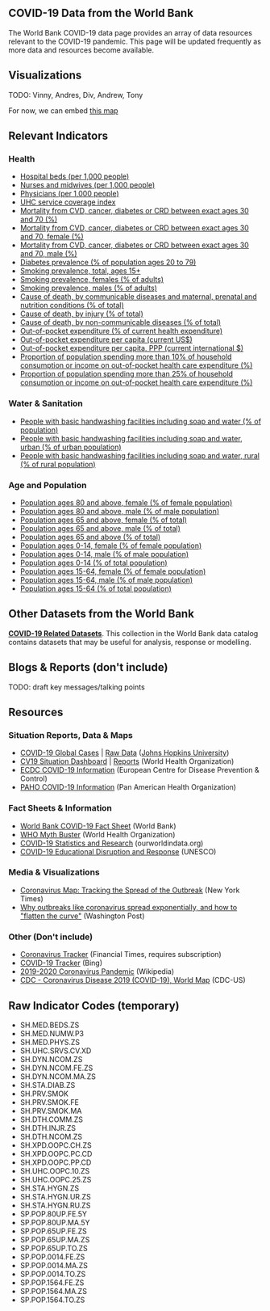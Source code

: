 
## COVID-19 Data from the World Bank ##

The World Bank COVID-19 data page provides an array of data resources relevant to the COVID-19 pandemic.
This page will be updated frequently as more data and resources become available.

## Visualizations ##

TODO: Vinny, Andres, Div, Andrew, Tony

For now, we can embed [this map](jhu-map.html)

## Relevant Indicators ##

### Health ###

* [Hospital beds (per 1,000 people)](https://data.worldbank.org/indicator/SH.MED.BEDS.ZS)
* [Nurses and midwives (per 1,000 people)](https://data.worldbank.org/indicator/SH.MED.NUMW.P3)
* [Physicians (per 1,000 people)](https://data.worldbank.org/indicator/SH.MED.PHYS.ZS)
* [UHC service coverage index](https://data.worldbank.org/indicator/SH.UHC.SRVS.CV.XD)
* [Mortality from CVD, cancer, diabetes or CRD between exact ages 30 and 70 (%)](https://data.worldbank.org/indicator/SH.DYN.NCOM.ZS)
* [Mortality from CVD, cancer, diabetes or CRD between exact ages 30 and 70, female (%)](https://data.worldbank.org/indicator/SH.DYN.NCOM.FE.ZS)
* [Mortality from CVD, cancer, diabetes or CRD between exact ages 30 and 70, male (%)](https://data.worldbank.org/indicator/SH.DYN.NCOM.MA.ZS)
* [Diabetes prevalence (% of population ages 20 to 79)](https://data.worldbank.org/indicator/SH.STA.DIAB.ZS)
* [Smoking prevalence, total, ages 15+](https://data.worldbank.org/indicator/SH.PRV.SMOK)
* [Smoking prevalence, females (% of adults)](https://data.worldbank.org/indicator/SH.PRV.SMOK.FE)
* [Smoking prevalence, males (% of adults)](https://data.worldbank.org/indicator/SH.PRV.SMOK.MA)
* [Cause of death, by communicable diseases and maternal, prenatal and nutrition conditions (% of total)](https://data.worldbank.org/indicator/SH.DTH.COMM.ZS)
* [Cause of death, by injury (% of total)](https://data.worldbank.org/indicator/SH.DTH.INJR.ZS)
* [Cause of death, by non-communicable diseases (% of total)](https://data.worldbank.org/indicator/SH.DTH.NCOM.ZS)
* [Out-of-pocket expenditure (% of current health expenditure)](https://data.worldbank.org/indicator/SH.XPD.OOPC.CH.ZS)
* [Out-of-pocket expenditure per capita (current US$)](https://data.worldbank.org/indicator/SH.XPD.OOPC.PC.CD)
* [Out-of-pocket expenditure per capita, PPP (current international $)](https://data.worldbank.org/indicator/SH.XPD.OOPC.PP.CD)
* [Proportion of population spending more than 10% of household consumption or income on out-of-pocket health care expenditure (%)](https://data.worldbank.org/indicator/SH.UHC.OOPC.10.ZS)
* [Proportion of population spending more than 25% of household consumption or income on out-of-pocket health care expenditure (%)](https://data.worldbank.org/indicator/SH.UHC.OOPC.25.ZS)

### Water & Sanitation ###

* [People with basic handwashing facilities including soap and water (% of population)](https://data.worldbank.org/indicator/SH.STA.HYGN.ZS)
* [People with basic handwashing facilities including soap and water, urban (% of urban population)](https://data.worldbank.org/indicator/SH.STA.HYGN.UR.ZS)
* [People with basic handwashing facilities including soap and water, rural (% of rural population)](https://data.worldbank.org/indicator/SH.STA.HYGN.RU.ZS)

### Age and Population ###

* [Population ages 80 and above, female (% of female population)](https://data.worldbank.org/indicator/SP.POP.80UP.FE.5Y)
* [Population ages 80 and above, male (% of male population)](https://data.worldbank.org/indicator/SP.POP.80UP.MA.5Y)
* [Population ages 65 and above, female (% of total)](https://data.worldbank.org/indicator/SP.POP.65UP.FE.ZS)
* [Population ages 65 and above, male (% of total)](https://data.worldbank.org/indicator/SP.POP.65UP.MA.ZS)
* [Population ages 65 and above (% of total)](https://data.worldbank.org/indicator/SP.POP.65UP.TO.ZS)
* [Population ages 0-14, female (% of female population)](https://data.worldbank.org/indicator/SP.POP.0014.FE.ZS)
* [Population ages 0-14, male (% of male population)](https://data.worldbank.org/indicator/SP.POP.0014.MA.ZS)
* [Population ages 0-14 (% of total population)](https://data.worldbank.org/indicator/SP.POP.0014.TO.ZS)
* [Population ages 15-64, female (% of female population)](https://data.worldbank.org/indicator/SP.POP.1564.FE.ZS)
* [Population ages 15-64, male (% of male population)](https://data.worldbank.org/indicator/SP.POP.1564.MA.ZS)
* [Population ages 15-64 (% of total population)](https://data.worldbank.org/indicator/SP.POP.1564.TO.ZS)

## Other Datasets from the World Bank ##

**[COVID-19 Related Datasets][ddh]**.
This collection in the World Bank data catalog contains datasets that may be useful for analysis, response or modelling.

## Blogs & Reports (don't include) ##

TODO: draft key messages/talking points

## Resources ##

### Situation Reports, Data & Maps ###

* [COVID-19 Global Cases][jhu1] | [Raw Data][jhu-raw] ([Johns Hopkins University][jhu2])
* [CV19 Situation Dashboard][who1] | [Reports][who2] (World Health Organization)
* [ECDC COVID-19 Information][ecdc1] (European Centre for Disease Prevention & Control)
* [PAHO COVID-19 Information][paho1] (Pan American Health Organization)

### Fact Sheets & Information ###

* [World Bank COVID-19 Fact Sheet][wb1] (World Bank)
* [WHO Myth Buster][who3] (World Health Organization)
* [COVID-19 Statistics and Research][owid1] (ourworldindata.org)
* [COVID-19 Educational Disruption and Response][unesco1] (UNESCO)

### Media & Visualizations ###

* [Coronavirus Map: Tracking the Spread of the Outbreak][nyt1] (New York Times)
* [Why outbreaks like coronavirus spread exponentially, and how to "flatten the curve"][wapo1] (Washington Post)


### Other (Don't include) ###

* [Coronavirus Tracker][ft1] (Financial Times, requires subscription)
* [COVID-19 Tracker][bing1] (Bing)
* [2019-2020 Coronavirus Pandemic][wiki1] (Wikipedia)
* [CDC - Coronavirus Disease 2019 (COVID-19), World Map][cdc1] (CDC-US)

[ddh]: https://datacatalog.worldbank.org/search?search_api_views_fulltext_op=AND&f%5B0%5D=field_collection_field%3A2026

[nyt1]: https://www.nytimes.com/interactive/2020/world/coronavirus-maps.html?te=1&nl=morning-briefing&emc=edit_NN_p_20200316&section=topNews&campaign_id=9&instance_id=16781&segment_id=22269&user_id=c88d4dd2def89ee89ee8f48c7f0605f2&regi_id=77621490tion=topNews
[owid1]: https://ourworldindata.org/coronavirus
[jhu1]: https://www.arcgis.com/apps/opsdashboard/index.html#/bda7594740fd40299423467b48e9ecf6
[jhu2]: https://coronavirus.jhu.edu/map.html
[jhu-raw]: https://data.humdata.org/dataset/novel-coronavirus-2019-ncov-cases
[who1]: https://experience.arcgis.com/experience/685d0ace521648f8a5beeeee1b9125cd
[wb1]: https://www.worldbank.org/en/news/factsheet/2020/02/11/how-the-world-bank-group-is-helping-countries-with-covid-19-coronavirus
[who2]: https://www.who.int/emergencies/diseases/novel-coronavirus-2019/situation-reports
[who3]: https://www.who.int/emergencies/diseases/novel-coronavirus-2019/advice-for-public/myth-busters
[cdc1]: https://www.cdc.gov/coronavirus/2019-ncov/cases-updates/world-map.html
[ecdc1]: https://www.ecdc.europa.eu/en/novel-coronavirus-china
[paho1]: https://www.paho.org/hq/index.php?option=com_content&view=article&id=15696:coronavirus&Itemid=4206&lang=en
[wapo1]: https://www.washingtonpost.com/graphics/2020/world/corona-simulator/
[unesco1]: https://en.unesco.org/themes/education-emergencies/coronavirus-school-closures
[ft1]: https://www.ft.com/content/a26fbf7e-48f8-11ea-aeb3-955839e06441
[bing1]: https://www.bing.com/covid
[wiki1]: https://en.wikipedia.org/wiki/2019%E2%80%9320_coronavirus_pandemic



## Raw Indicator Codes (temporary) ##

* SH.MED.BEDS.ZS
* SH.MED.NUMW.P3
* SH.MED.PHYS.ZS
* SH.UHC.SRVS.CV.XD
* SH.DYN.NCOM.ZS
* SH.DYN.NCOM.FE.ZS
* SH.DYN.NCOM.MA.ZS
* SH.STA.DIAB.ZS
* SH.PRV.SMOK
* SH.PRV.SMOK.FE
* SH.PRV.SMOK.MA
* SH.DTH.COMM.ZS
* SH.DTH.INJR.ZS
* SH.DTH.NCOM.ZS
* SH.XPD.OOPC.CH.ZS
* SH.XPD.OOPC.PC.CD
* SH.XPD.OOPC.PP.CD
* SH.UHC.OOPC.10.ZS
* SH.UHC.OOPC.25.ZS
* SH.STA.HYGN.ZS
* SH.STA.HYGN.UR.ZS
* SH.STA.HYGN.RU.ZS
* SP.POP.80UP.FE.5Y
* SP.POP.80UP.MA.5Y
* SP.POP.65UP.FE.ZS
* SP.POP.65UP.MA.ZS
* SP.POP.65UP.TO.ZS
* SP.POP.0014.FE.ZS
* SP.POP.0014.MA.ZS
* SP.POP.0014.TO.ZS
* SP.POP.1564.FE.ZS
* SP.POP.1564.MA.ZS
* SP.POP.1564.TO.ZS
